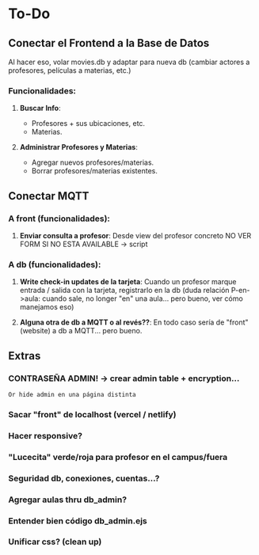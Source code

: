 # To-Do

## Conectar el Frontend a la Base de Datos

Al hacer eso, volar movies.db y adaptar para nueva db (cambiar actores a profesores, películas a materias, etc.)

### Funcionalidades:

1. **Buscar Info**:

   - Profesores + sus ubicaciones, etc.
   - Materias.

2. **Administrar Profesores y Materias**:

   - Agregar nuevos profesores/materias.
   - Borrar profesores/materias existentes.

## Conectar MQTT

### A front (funcionalidades):

1. **Enviar consulta a profesor**:
   Desde view del profesor concreto
   NO VER FORM SI NO ESTA AVAILABLE -> script

### A db (funcionalidades):

1. **Write check-in updates de la tarjeta**:
   Cuando un profesor marque entrada / salida con la tarjeta, registrarlo en la db (duda relación P-en->aula: cuando sale, no longer "en" una aula... pero bueno, ver cómo manejamos eso)

2. **Alguna otra de db a MQTT o al revés??**:
   En todo caso sería de "front" (website) a db a MQTT... pero bueno.

## Extras

### CONTRASEÑA ADMIN! -> crear admin table + encryption...

    Or hide admin en una página distinta

### Sacar "front" de localhost (vercel / netlify)

### Hacer responsive?

### "Lucecita" verde/roja para profesor en el campus/fuera

### Seguridad db, conexiones, cuentas...?

### Agregar aulas thru db_admin?

### Entender bien código db_admin.ejs

### Unificar css? (clean up)
